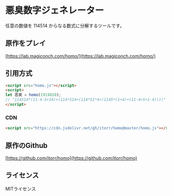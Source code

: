 # 悪臭数字ジェネレーター
任意の数値を 114514 からなる数式に分解するツールです。

## 原作をプレイ
[https://lab.magiconch.com/homo/](https://lab.magiconch.com/homo/)

## 引用方式
```HTML
<script src="homo.js"></script>
<script>
let 恶臭 = homo(1919810);
// "114514*(11-4-5+14)+(114*514+(114*51*4+(1145*(1+4)+(11-4+5+1-4))))"
</script>
```
### CDN
```HTML
<script src="https://cdn.jsdelivr.net/gh/itorr/homo@master/homo.js"></script>
```

## 原作のGithub
[https://github.com/itorr/homo](https://github.com/itorr/homo)

## ライセンス
MITライセンス
